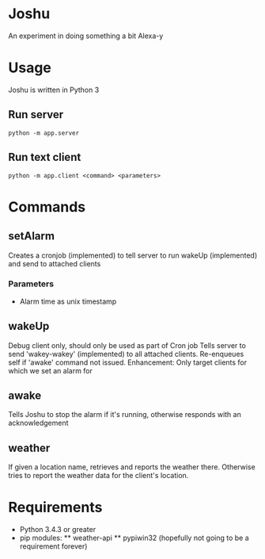 # Joshu
An experiment in doing something a bit Alexa-y

# Usage
Joshu is written in Python 3
## Run server
    python -m app.server

## Run text client
    python -m app.client <command> <parameters>

# Commands
## setAlarm
Creates a cronjob (implemented) to tell server to run wakeUp (implemented) and send to attached clients
### Parameters
* Alarm time as unix timestamp
## wakeUp
Debug client only, should only be used as part of Cron job
Tells server to send 'wakey-wakey' (implemented) to all attached clients. Re-enqueues self if 'awake' command not issued.
Enhancement: Only target clients for which we set an alarm for
## awake
Tells Joshu to stop the alarm if it's running, otherwise responds with an acknowledgement
## weather
If given a location name, retrieves and reports the weather there.
Otherwise tries to report the weather data for the client's location.

# Requirements
* Python 3.4.3 or greater
* pip modules:
** weather-api
** pypiwin32 (hopefully not going to be a requirement forever)